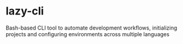 # lazy-cli
Bash-based CLI tool to automate development workflows, initializing projects and configuring environments across multiple languages
